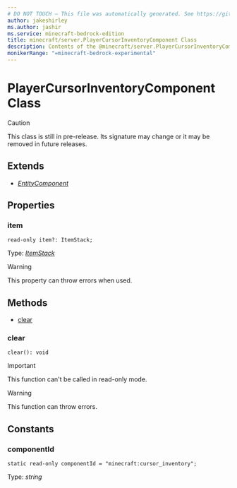 ```yaml
---
# DO NOT TOUCH — This file was automatically generated. See https://github.com/mojang/minecraftapidocsgenerator to modify descriptions, examples, etc.
author: jakeshirley
ms.author: jashir
ms.service: minecraft-bedrock-edition
title: minecraft/server.PlayerCursorInventoryComponent Class
description: Contents of the @minecraft/server.PlayerCursorInventoryComponent class.
monikerRange: "=minecraft-bedrock-experimental"
---
```

# PlayerCursorInventoryComponent Class

> [!CAUTION]
> This class is still in pre-release.  Its signature may change or it may be removed in future releases.

## Extends
- [*EntityComponent*](EntityComponent.md)

## Properties

### **item**
`read-only item?: ItemStack;`

Type: [*ItemStack*](ItemStack.md)

> [!WARNING]
> This property can throw errors when used.

## Methods
- [clear](#clear)

### **clear**
`
clear(): void
`

> [!IMPORTANT]
> This function can't be called in read-only mode.

> [!WARNING]
> This function can throw errors.

## Constants

### **componentId**
`static read-only componentId = "minecraft:cursor_inventory";`

Type: *string*
